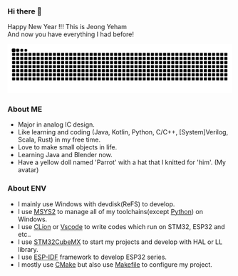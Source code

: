 ### Hi there 👋 
Happy New Year !!!
This is Jeong Yeham <br>
And now you have everything I had before!

<picture>
  <source media="(prefers-color-scheme: dark)" srcset="https://raw.githubusercontent.com/jeongyeham/jeongyeham/output/github-contribution-grid-snake-dark.svg">
  <source media="(prefers-color-scheme: light)" srcset="https://raw.githubusercontent.com/jeongyeham/jeongyeham/output/github-contribution-grid-snake.svg">
  <img alt="github contribution grid snake animation" src="https://raw.githubusercontent.com/jeongyeham/jeongyeham/output/github-contribution-grid-snake.svg">
</picture>

### About ME
* Major in analog IC design.<br>
* Like learning and coding (Java, Kotlin, Python, C/C++, [System]Verilog, Scala, Rust) in my free time.<br>
* Love to make small objects in life.<br>
* Learning Java and Blender now.<br>
* Have a yellow doll named 'Parrot' with a hat that I knitted for 'him'. (My avatar)


### About ENV
* I mainly use Windows with devdisk(ReFS) to develop.
* I use [MSYS2](https://www.msys2.org) to manage all of my toolchains(except [Python](https://www.python.org/)) on Windows.
* I use [CLion](https://www.jetbrains.com/clion) or [Vscode](https://code.visualstudio.com) to write codes which run on STM32, ESP32 and etc..
* I use [STM32CubeMX](https://www.st.com/en/development-tools/stm32cubemx) to start my projects and develop with HAL or LL library.
* I use [ESP-IDF](https://www.espressif.com.cn/zh-hans/products/sdks/esp-idf) framework to develop ESP32 series.
* I mostly use [CMake](https://cmake.org/) but also use [Makefile](https://www.gnu.org/software/make/) to configure my project.
